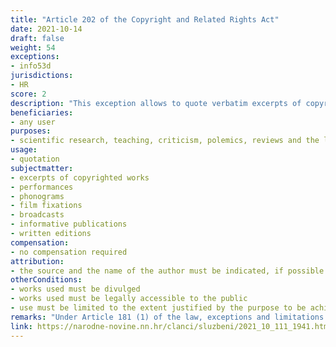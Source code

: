 ```yaml
---
title: "Article 202 of the Copyright and Related Rights Act"
date: 2021-10-14
draft: false
weight: 54
exceptions:
- info53d
jurisdictions:
- HR
score: 2
description: "This exception allows to quote verbatim excerpts of copyrighted works (citations) or items, object of neighbouring rights, that are legally accessible to the public, for scientific research, teaching, criticism, polemics, reviews and the like, to the extent justified by the purpose to be achieved and in accordance with good customs, under the condition that the source and the name of the author must be indicated, if possible in view of the way of use." 
beneficiaries:
- any user
purposes: 
- scientific research, teaching, criticism, polemics, reviews and the like
usage:
- quotation
subjectmatter:
- excerpts of copyrighted works
- performances
- phonograms
- film fixations
- broadcasts
- informative publications
- written editions
compensation:
- no compensation required
attribution: 
- the source and the name of the author must be indicated, if possible in view of the way of use
otherConditions: 
- works used must be divulged
- works used must be legally accessible to the public
- use must be limited to the extent justified by the purpose to be achieved and in accordance with good customs
remarks: "Under Article 181 (1) of the law, exceptions and limitations apply to both works (which must be divulged) and other subject-matter, subject to related rights. Article 181 (2) contains the requirements of the 3-step test."
link: https://narodne-novine.nn.hr/clanci/sluzbeni/2021_10_111_1941.html
---
```

